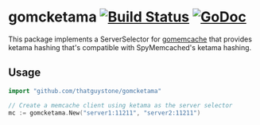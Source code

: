 # gomcketama [![Build Status](https://travis-ci.org/thatguystone/gomcketama.svg?branch=master)](https://travis-ci.org/thatguystone/gomcketama) [![GoDoc](https://godoc.org/github.com/thatguystone/gomcketama?status.svg)](https://godoc.org/github.com/thatguystone/gomcketama)

This package implements a ServerSelector for [gomemcache](https://github.com/bradfitz/gomemcache) that provides ketama hashing that's compatible with SpyMemcached's ketama hashing.

## Usage

```go
import "github.com/thatguystone/gomcketama"

// Create a memcache client using ketama as the server selector
mc := gomcketama.New("server1:11211", "server2:11211")
```
